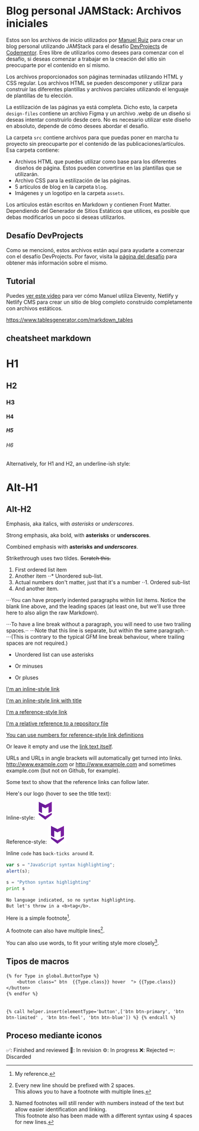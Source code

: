 # Blog personal JAMStack: Archivos iniciales

Estos son los archivos de inicio utilizados por [Manuel Ruiz](https://digitalstrategy.es) para crear un blog personal utilizando JAMStack para el desafío [DevProjects](https://www.codementor.io/projects/web/create-a-fast-and-secure-blog-using-jamstack-c93coupnxb) de [Codementor](https://www.codementor.io/). Eres libre de utilizarlos como desees para comenzar con el desafío, si deseas comenzar a trabajar en la creación del sitio sin preocuparte por el contenido en sí mismo.

Los archivos proporcionados son páginas terminadas utilizando HTML y CSS regular. Los archivos HTML se pueden descomponer y utilizar para construir las diferentes plantillas y archivos parciales utilizando el lenguaje de plantillas de tu elección.

La estilización de las páginas ya está completa. Dicho esto, la carpeta `design-files` contiene un archivo Figma y un archivo .webp de un diseño si deseas intentar construirlo desde cero. No es necesario utilizar este diseño en absoluto, depende de cómo desees abordar el desafío.

La carpeta `src` contiene archivos para que puedas poner en marcha tu proyecto sin preocuparte por el contenido de las publicaciones/artículos. Esa carpeta contiene:

- Archivos HTML que puedes utilizar como base para los diferentes diseños de página. Estos pueden convertirse en las plantillas que se utilizarán.
- Archivo CSS para la estilización de las páginas.
- 5 artículos de blog en la carpeta `blog`.
- Imágenes y un logotipo en la carpeta `assets`.

Los artículos están escritos en Markdown y contienen Front Matter. Dependiendo del Generador de Sitios Estáticos que utilices, es posible que debas modificarlos un poco si deseas utilizarlos.

## Desafío DevProjects

Como se mencionó, estos archivos están aquí para ayudarte a comenzar con el desafío DevProjects. Por favor, visita la [página del desafío](#) para obtener más información sobre el mismo.

## Tutorial

Puedes [ver este video](https://youtu.be/4wD00RT6d-g) para ver cómo Manuel utiliza Eleventy, Netlify y Netlify CMS para crear un sitio de blog completo construido completamente con archivos estáticos.


https://www.tablesgenerator.com/markdown_tables

## cheatsheet markdown

# H1
## H2
### H3
#### H4
##### H5
###### H6

Alternatively, for H1 and H2, an underline-ish style:

Alt-H1
======

Alt-H2
------

Emphasis, aka italics, with *asterisks* or _underscores_.

Strong emphasis, aka bold, with **asterisks** or __underscores__.

Combined emphasis with **asterisks and _underscores_**.

Strikethrough uses two tildes. ~~Scratch this.~~


1. First ordered list item
2. Another item
⋅⋅* Unordered sub-list. 
1. Actual numbers don't matter, just that it's a number
⋅⋅1. Ordered sub-list
4. And another item.

⋅⋅⋅You can have properly indented paragraphs within list items. Notice the blank line above, and the leading spaces (at least one, but we'll use three here to also align the raw Markdown).

⋅⋅⋅To have a line break without a paragraph, you will need to use two trailing spaces.⋅⋅
⋅⋅⋅Note that this line is separate, but within the same paragraph.⋅⋅
⋅⋅⋅(This is contrary to the typical GFM line break behaviour, where trailing spaces are not required.)

* Unordered list can use asterisks
- Or minuses
+ Or pluses


[I'm an inline-style link](https://www.google.com)

[I'm an inline-style link with title](https://www.google.com "Google's Homepage")

[I'm a reference-style link][Arbitrary case-insensitive reference text]

[I'm a relative reference to a repository file](../blob/master/LICENSE)

[You can use numbers for reference-style link definitions][1]

Or leave it empty and use the [link text itself].

URLs and URLs in angle brackets will automatically get turned into links. 
http://www.example.com or <http://www.example.com> and sometimes 
example.com (but not on Github, for example).

Some text to show that the reference links can follow later.

[arbitrary case-insensitive reference text]: https://www.mozilla.org
[1]: http://slashdot.org
[link text itself]: http://www.reddit.com

Here's our logo (hover to see the title text):

Inline-style: 
![alt text](https://github.com/adam-p/markdown-here/raw/master/src/common/images/icon48.png "Logo Title Text 1")

Reference-style: 
![alt text][logo]

[logo]: https://github.com/adam-p/markdown-here/raw/master/src/common/images/icon48.png "Logo Title Text 2"

Inline `code` has `back-ticks around` it.


```javascript
var s = "JavaScript syntax highlighting";
alert(s);
```
 
```python
s = "Python syntax highlighting"
print s
```
 
```
No language indicated, so no syntax highlighting. 
But let's throw in a <b>tag</b>.
```


Here is a simple footnote[^1].

A footnote can also have multiple lines[^2].  

You can also use words, to fit your writing style more closely[^note].

[^1]: My reference.
[^2]: Every new line should be prefixed with 2 spaces.  
  This allows you to have a footnote with multiple lines.
[^note]:
    Named footnotes will still render with numbers instead of the text but allow easier identification and linking.  
    This footnote also has been made with a different syntax using 4 spaces for new lines.


## Tipos de macros

```
{% for Type in global.ButtonType %}
    <button class=" btn  {{Type.class}} hover  "> {{Type.class}} </button>
{% endfor %}


{% call helper.insert(elementType='button',['btn btn-primary', 'btn btn-limited' , 'btn btn-feel', 'btn btn-blue']) %} {% endcall %}
```


## Proceso mediante iconos

✅: Finished and reviewed
👀: In revision
⚙️: In progress
❌: Rejected
⚰️: Discarded